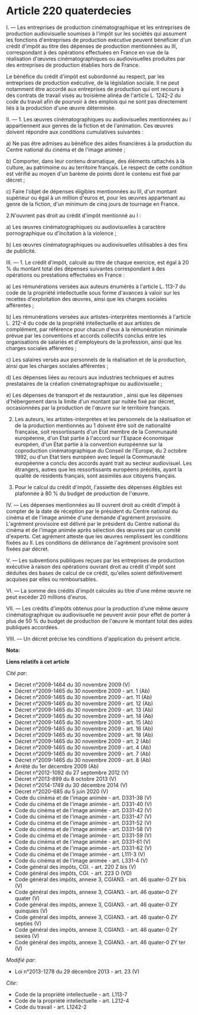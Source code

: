 # Article 220 quaterdecies

I. ― Les entreprises de production cinématographique et les entreprises de production audiovisuelle soumises à l'impôt sur
les sociétés qui assument les fonctions d'entreprises de production exécutive peuvent bénéficier d'un crédit d'impôt au titre
des dépenses de production mentionnées au III, correspondant à des opérations effectuées en France en vue de la réalisation
d'œuvres cinématographiques ou audiovisuelles produites par des entreprises de production établies hors de France.

Le bénéfice du crédit d'impôt est subordonné au respect, par les entreprises de production exécutive, de la législation
sociale. Il ne peut notamment être accordé aux entreprises de production qui ont recours à des contrats de travail visés au
troisième alinéa de l'article L. 1242-2 du code du travail afin de pourvoir à des emplois qui ne sont pas directement liés à
la production d'une œuvre déterminée.

II. ― 1. Les œuvres cinématographiques ou audiovisuelles mentionnées au I appartiennent aux genres de la fiction et de
l'animation. Ces œuvres doivent répondre aux conditions cumulatives suivantes :

a) Ne pas être admises au bénéfice des aides financières à la production du Centre national du cinéma et de l'image animée ;

b) Comporter, dans leur contenu dramatique, des éléments rattachés à la culture, au patrimoine ou au territoire français. Le
respect de cette condition est vérifié au moyen d'un barème de points dont le contenu est fixé par décret ;

c) Faire l'objet de dépenses éligibles mentionnées au III, d'un montant supérieur ou égal à un million d'euros et, pour les
œuvres appartenant au genre de la fiction, d'un minimum de cinq jours de tournage en France.

2.N'ouvrent pas droit au crédit d'impôt mentionné au I :

a) Les œuvres cinématographiques ou audiovisuelles à caractère pornographique ou d'incitation à la violence ;

b) Les œuvres cinématographiques ou audiovisuelles utilisables à des fins de publicité.

III. ― 1. Le crédit d'impôt, calculé au titre de chaque exercice, est égal à 20 % du montant total des dépenses suivantes
correspondant à des opérations ou prestations effectuées en France :

a) Les rémunérations versées aux auteurs énumérés à l'article L. 113-7 du code de la propriété intellectuelle sous forme
d'avances à valoir sur les recettes d'exploitation des œuvres, ainsi que les charges sociales afférentes ;

b) Les rémunérations versées aux artistes-interprètes mentionnés à l'article L. 212-4 du code de la propriété intellectuelle
et aux artistes de complément, par référence pour chacun d'eux à la rémunération minimale prévue par les conventions et
accords collectifs conclus entre les organisations de salariés et d'employeurs de la profession, ainsi que les charges
sociales afférentes ;

c) Les salaires versés aux personnels de la réalisation et de la production, ainsi que les charges sociales afférentes ;

d) Les dépenses liées au recours aux industries techniques et autres prestataires de la création cinématographique ou
audiovisuelle ;

e) Les dépenses de transport et de restauration , ainsi que les dépenses d'hébergement dans la limite d'un montant par nuitée
fixé par décret, occasionnées par la production de l'œuvre sur le territoire français.

2. Les auteurs, les artistes-interprètes et les personnels de la réalisation et de la production mentionnés au 1 doivent être
soit de nationalité française, soit ressortissants d'un Etat membre de la Communauté européenne, d'un Etat partie à l'accord
sur l'Espace économique européen, d'un Etat partie à la convention européenne sur la coproduction cinématographique du
Conseil de l'Europe, du 2 octobre 1992, ou d'un Etat tiers européen avec lequel la Communauté européenne a conclu des accords
ayant trait au secteur audiovisuel. Les étrangers, autres que les ressortissants européens précités, ayant la qualité de
résidents français, sont assimilés aux citoyens français.

3. Pour le calcul du crédit d'impôt, l'assiette des dépenses éligibles est plafonnée à 80 % du budget de production de
l'œuvre.

IV. ― Les dépenses mentionnées au III ouvrent droit au crédit d'impôt à compter de la date de réception par le président du
Centre national du cinéma et de l'image animée d'une demande d'agrément provisoire. L'agrément provisoire est délivré par le
président du Centre national du cinéma et de l'image animée après sélection des œuvres par un comité d'experts. Cet agrément
atteste que les œuvres remplissent les conditions fixées au II. Les conditions de délivrance de l'agrément provisoire sont
fixées par décret.

V. ― Les subventions publiques reçues par les entreprises de production exécutive à raison des opérations ouvrant droit au
crédit d'impôt sont déduites des bases de calcul de ce crédit, qu'elles soient définitivement acquises par elles ou
remboursables.

VI. ― La somme des crédits d'impôt calculés au titre d'une même œuvre ne peut excéder 20 millions d'euros.

VII. ― Les crédits d'impôts obtenus pour la production d'une même œuvre cinématographique ou audiovisuelle ne peuvent avoir
pour effet de porter à plus de 50 % du budget de production de l'œuvre le montant total des aides publiques accordées.

VIII. ― Un décret précise les conditions d'application du présent article.

**Nota:**



**Liens relatifs à cet article**

_Cité par_:

  - Décret n°2009-1464 du 30 novembre 2009 (V)
  - Décret n°2009-1465 du 30 novembre 2009 - art. 1 (Ab)
  - Décret n°2009-1465 du 30 novembre 2009 - art. 11 (Ab)
  - Décret n°2009-1465 du 30 novembre 2009 - art. 12 (Ab)
  - Décret n°2009-1465 du 30 novembre 2009 - art. 13 (Ab)
  - Décret n°2009-1465 du 30 novembre 2009 - art. 14 (Ab)
  - Décret n°2009-1465 du 30 novembre 2009 - art. 15 (Ab)
  - Décret n°2009-1465 du 30 novembre 2009 - art. 16 (Ab)
  - Décret n°2009-1465 du 30 novembre 2009 - art. 18 (Ab)
  - Décret n°2009-1465 du 30 novembre 2009 - art. 2 (Ab)
  - Décret n°2009-1465 du 30 novembre 2009 - art. 4 (Ab)
  - Décret n°2009-1465 du 30 novembre 2009 - art. 7 (Ab)
  - Décret n°2009-1465 du 30 novembre 2009 - art. 8 (Ab)
  - Arrêté du 1er décembre 2009 (Ab)
  - Décret n°2012-1092 du 27 septembre 2012 (V)
  - Décret n°2013-899 du 8 octobre 2013 (V)
  - Décret n°2014-1749 du 30 décembre 2014 (V)
  - Décret n°2020-685 du 5 juin 2020 (V)
  - Code du cinéma et de l'image animée - art. D331-38 (V)
  - Code du cinéma et de l'image animée - art. D331-40 (V)
  - Code du cinéma et de l'image animée - art. D331-42 (V)
  - Code du cinéma et de l'image animée - art. D331-47 (V)
  - Code du cinéma et de l'image animée - art. D331-52 (V)
  - Code du cinéma et de l'image animée - art. D331-58 (V)
  - Code du cinéma et de l'image animée - art. D331-59 (V)
  - Code du cinéma et de l'image animée - art. D331-61 (V)
  - Code du cinéma et de l'image animée - art. D331-62 (V)
  - Code du cinéma et de l'image animée - art. L111-3 (V)
  - Code du cinéma et de l'image animée - art. L331-4 (V)
  - Code général des impôts, CGI. - art. 220 Z bis (V)
  - Code général des impôts, CGI. - art. 223 O (VD)
  - Code général des impôts, annexe 3, CGIAN3. - art. 46 quater-0 ZY bis (V)
  - Code général des impôts, annexe 3, CGIAN3. - art. 46 quater-0 ZY quater (V)
  - Code général des impôts, annexe 3, CGIAN3. - art. 46 quater-0 ZY quinquies (V)
  - Code général des impôts, annexe 3, CGIAN3. - art. 46 quater-0 ZY septies (V)
  - Code général des impôts, annexe 3, CGIAN3. - art. 46 quater-0 ZY sexies (V)
  - Code général des impôts, annexe 3, CGIAN3. - art. 46 quater-0 ZY ter (V)

_Modifié par_:

  - Loi n°2013-1278 du 29 décembre 2013 - art. 23 (V)

_Cite_:

  - Code de la propriété intellectuelle - art. L113-7
  - Code de la propriété intellectuelle - art. L212-4
  - Code du travail - art. L1242-2
